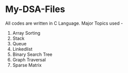 # My-DSA-Files

All codes are written in C Language.
Major Topics used -
1. Array Sorting
2. Stack
3. Queue
4. Linkedlist
5. Binary Search Tree
6. Graph Traversal
7. Sparse Matrix
